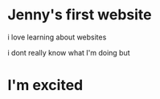 # Jenny's first website
i love learning about websites 

i dont really know what I'm doing but  

# I'm excited

